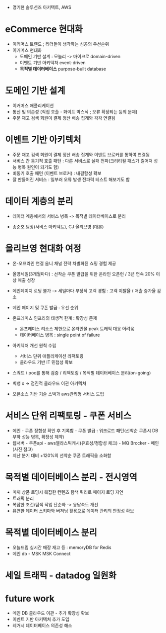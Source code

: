 - 명기현 솔루션즈 아키텍트, AWS

# eCommerce 현대화
- 이커머스 트렌드 ; 리더들이 생각하는 성공의 우선순위
- 이커머스 현대화
  - 도메인 기반 설계 : 모놀리 -> 마이크로 domain-driven
  - 이벤트 기반 아키텍처 event-driven
  - **목적별 데이터베이스** purpose-built database
 
# 도메인 기반 설계
- 이커머스 애플리케이션
- 통신 및 의존성 (직접 호출 - 화이트 박스식 ; 오류 확장되는 등의 문제)
- 주문 재고 검색 회원이 결제 정산 배송 집계와 각각 연결됨

# 이벤트 기반 아키텍처
- 주문 재고 검색 회원이 결제 정산 배송 집계와 이벤트 브로커를 통하여 연결됨
- 서비스 간 동기적 호출 패턴 : 다른 서비스로 실패 전파(크리티컬 패스가 길어져 성능 병목 원인이 되기도 함)
- 비동기 호출 패턴 (이벤트 브로커) : 내결함성 확보
- 잘 만들어진 서비스 : 일부러 오류 발생 전파력 테스트 해보기도 함

# 데이터 계층의 분리
- 데이터 계층에서의 서비스 병목 -> 목적별 데이터베이스로 분리



- 송준호 팀장(서비스 아키텍트), CJ 올리브영 (대본)
# 올리브영 현대화 여정
- 온-오프라인 연결 옴니 채널 전략 차별화된 쇼핑 경험 제공
- 올영세일(3개월마다) : 선착순 쿠폰 발급을 위한 온라인 오픈런 / 3년 연속 20% 이상 매출 성장
- 메인페이지 로딩 불가 -> 세일마다 부정적 고객 경험 : 고객 이탈율 / 매출 증가율 감소
- 메인 페이지 및 쿠폰 발급 : 우선 순위

- 온프레미스 인프라의 태생적 한계 : 확장성 문제
  - 온프레미스 리소스 제한으로 온라인몰 peak 트래픽 대응 어려움
  - 데이터베이스 병목 : single point of failure
- 아키텍처 개선 원칙 수립
  - 서비스 단위 애플리케이션 리팩토링
  - 클라우드 기반 IT 민첩성 확보
 
- 스쿼드 / poc를 통해 검증 / 리팩토링 / 목적별 데이터베이스 분리(on-going)
- 빅뱅 x -> 점진적 클라우드 이관 아키텍쳐
- 오픈소스 기반 기술 스택과 aws관리형 서비스 도입

# 서비스 단위 리팩토링 - 쿠폰 서비스
- 메인 - 쿠폰 정합성 확인 후 기록함 - 쿠폰 발급 : 워크로드 패턴(선착순 쿠폰시 DB부하 성능 병목, 확장성 제약)
- 웹서버 - 쿠폰api - aws엘라스틱캐시(유효성/정합성 체크) - MQ Brocker - 메인 (사진 참고)
- 지난 분기 대비 +120%의 선착순 쿠폰 트래픽을 소화함

# 목적별 데이터베이스 분리 - 전시영역
- 미끼 상품 로딩시 복잡한 컨텐츠 탐색 쿼리로 페이지 로딩 지연
- 트래픽 분리
- 복잡한 조건/탐색 작업 단순화 -> 응답속도 개선
- 유연한 데이터 스키마와 버저닝 활용으로 데이터 관리의 안정성 확보

# 목적별 데이터베이스 분리
- 오늘드림 실시간 매장 재고 등 : memoryDB for Redis
- 메인 db - MSK MSK Connect

# 세일 트래픽 - datadog 일원화

# future work
- 메인 DB 클라우드 이관 - 추가 확장성 확보
- 이벤트 기반 아키텍처 추가 도입
- 레거시 데이터베이스 의존성 해소





 


